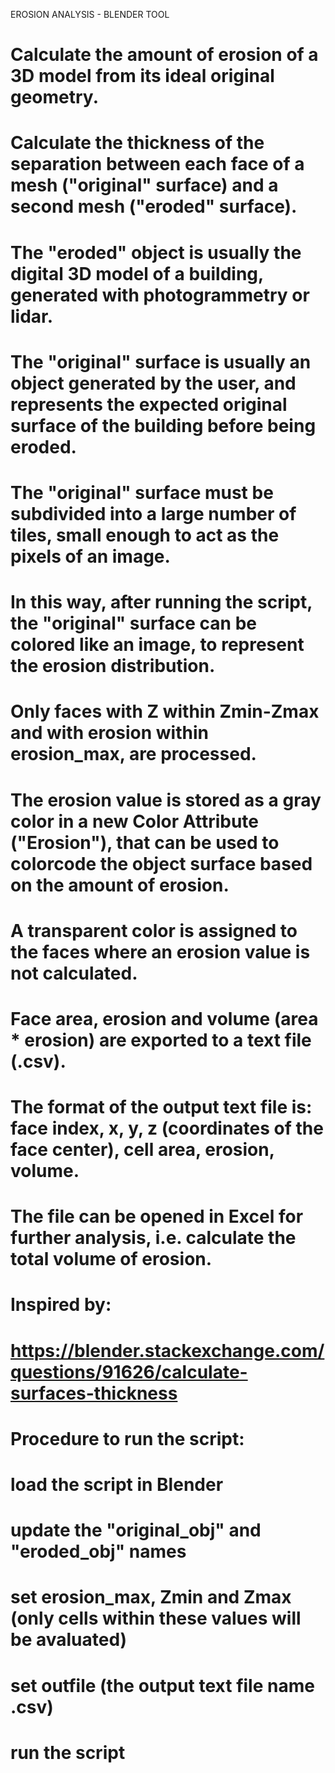 EROSION ANALYSIS - BLENDER TOOL
# Calculate the amount of erosion of a 3D model from its ideal original geometry.
#
# Calculate the thickness of the separation between each face of a mesh ("original" surface) and a second mesh ("eroded" surface).
# The "eroded" object is usually the digital 3D model of a building, generated with photogrammetry or lidar.
# The "original" surface is usually an object generated by the user, and represents the expected original surface of the building before being eroded.
# The "original" surface must be subdivided into a large number of tiles, small enough to act as the pixels of an image.
# In this way, after running the script, the "original" surface can be colored like an image, to represent the erosion distribution.  

# Only faces with Z within Zmin-Zmax and with erosion within erosion_max, are processed.
# The erosion value is stored as a gray color in a new Color Attribute ("Erosion"), that can be used to colorcode the object surface based on the amount of erosion.
# A transparent color is assigned to the faces where an erosion value is not calculated.
# Face area, erosion and volume (area * erosion) are exported to a text file (.csv).
# The format of the output text file is: face index, x, y, z (coordinates of the face center), cell area, erosion, volume.
# The file can be opened in Excel for further analysis, i.e. calculate the total volume of erosion.

# Inspired by:
# https://blender.stackexchange.com/questions/91626/calculate-surfaces-thickness

# Procedure to run the script:
#  load the script in Blender
#  update the "original_obj" and "eroded_obj" names
#  set erosion_max, Zmin and Zmax (only cells within these values will be avaluated)
#  set outfile (the output text file name .csv)
#  run the script
